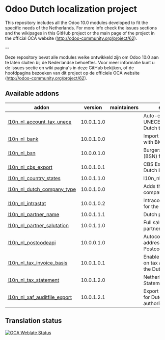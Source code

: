 

Odoo Dutch localization project
===============================

This repository includes all the Odoo 10.0 modules developed to fit the specific needs of the Netherlands.
For more info check the issues sections and the wikipages in this GitHub project or the main page of the project in the official OCA website (http://odoo-community.org/project/62).

--

Deze repository bevat alle modules welke ontwikkeld zijn om Odoo 10.0 aan te laten sluiten bij de Nederlandse behoeftes. Voor meer informatie kunt u de issues sectie en wiki pagina's in deze GitHub bekijken, of de hoofdpagina bezoeken van dit project op de officiele OCA website (http://odoo-community.org/project/62). 

[//]: # (addons)

Available addons
----------------
addon | version | maintainers | summary
--- | --- | --- | ---
[l10n_nl_account_tax_unece](l10n_nl_account_tax_unece/) | 10.0.1.1.0 |  | Auto-configure UNECE params on Dutch taxes
[l10n_nl_bank](l10n_nl_bank/) | 10.0.1.0.0 |  | Import all Dutch banks with BIC code
[l10n_nl_bsn](l10n_nl_bsn/) | 10.0.0.1.0 |  | Burgerservicenummer (BSN) for Partners
[l10n_nl_cbs_export](l10n_nl_cbs_export/) | 10.0.1.0.1 |  | CBS Export File for Dutch Intrahandel Sale
[l10n_nl_country_states](l10n_nl_country_states/) | 10.0.1.1.0 |  | l10n_nl_country_states
[l10n_nl_dutch_company_type](l10n_nl_dutch_company_type/) | 10.0.1.0.0 |  | Adds the Dutch company types
[l10n_nl_intrastat](l10n_nl_intrastat/) | 10.0.1.0.2 |  | Intracom Tax Report for the Netherlands
[l10n_nl_partner_name](l10n_nl_partner_name/) | 10.0.1.1.1 |  | Dutch partner names
[l10n_nl_partner_salutation](l10n_nl_partner_salutation/) | 10.0.1.1.0 |  | Full salutation for partners, Dutch style
[l10n_nl_postcodeapi](l10n_nl_postcodeapi/) | 10.0.0.1.0 |  | Autocomplete Dutch addresses using PostcodeApi.nu
[l10n_nl_tax_invoice_basis](l10n_nl_tax_invoice_basis/) | 10.0.1.0.1 |  | Enable invoice basis on tax according to the Dutch law
[l10n_nl_tax_statement](l10n_nl_tax_statement/) | 10.0.1.2.0 |  | Netherlands BTW Statement
[l10n_nl_xaf_auditfile_export](l10n_nl_xaf_auditfile_export/) | 10.0.1.2.1 |  | Export XAF auditfiles for Dutch tax authorities

[//]: # (end addons)

Translation status
------------------

[![OCA Weblate Status](https://translation.odoo-community.org/widgets/l10n-netherlands-10-0/-/svg-badge.svg)](https://translation.odoo-community.org/projects/l10n-netherlands-10-0/)
